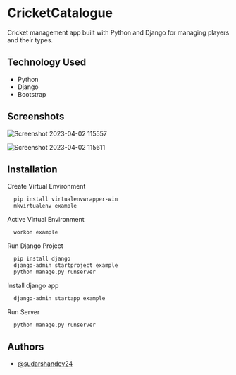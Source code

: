 # CricketCatalogue
Cricket management app built with Python and Django for managing players and their types.

## Technology Used

 - Python
 - Django
 - Bootstrap


## Screenshots

![Screenshot 2023-04-02 115557](https://user-images.githubusercontent.com/110741425/229336394-0772ba99-f88f-41bd-a727-916676cf1ca7.png)

![Screenshot 2023-04-02 115611](https://user-images.githubusercontent.com/110741425/229336414-86e7c663-3b2c-4720-92d6-2d3c2a8da40f.png)

## Installation

Create Virtual Environment

```bash
  pip install virtualenvwrapper-win
  mkvirtualenv example
```

Active Virtual Environment

```bash
  workon example
```

Run Django Project

```bash
  pip install django
  django-admin startproject example
  python manage.py runserver
```

Install django app

```bash
  django-admin startapp example 
```

Run Server

```bash
  python manage.py runserver
```
    
## Authors

- [@sudarshandev24](https://github.com/sudarshandev24)


